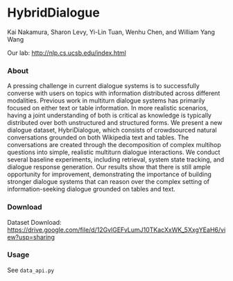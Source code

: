 # HybridDialogue

Kai Nakamura, Sharon Levy, Yi-Lin Tuan, Wenhu Chen, and William Yang Wang

Our lab: http://nlp.cs.ucsb.edu/index.html

### About
A pressing challenge in current dialogue systems is to successfully converse with users on topics with information distributed across different modalities. Previous work in multiturn dialogue systems has primarily focused on either text or table information. In more realistic scenarios, having a joint understanding of both is critical as knowledge is typically distributed over both unstructured and structured forms. We present a new dialogue dataset, HybriDialogue, which consists of crowdsourced natural conversations grounded on both Wikipedia text and tables. The conversations are created through the decomposition of complex multihop questions into simple, realistic multiturn dialogue interactions. We conduct several baseline experiments, including retrieval, system state tracking, and dialogue response generation. Our results show that there is still ample opportunity for improvement, demonstrating the importance of building stronger dialogue systems that can reason over the complex setting of information-seeking dialogue grounded on tables and text.

### Download
Dataset Download: https://drive.google.com/file/d/12GvlGEFvLumJ10TKacXxWK_5XxgYEaH6/view?usp=sharing

### Usage
See `data_api.py`